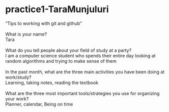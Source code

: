 # practice1-TaraMunjuluri
“Tips to working with git and github” <br />
<br />
What is your name?<br />
Tara<br />
<br />
What do you tell people about your field of study at a party?<br />
I am a computer science student who spends their entire day looking at random algorithms and trying to make sense of them<br />
<br />
In the past month, what are the three main activities you have been doing at work/study?<br />
Learning, taking notes, reading the textbook <br />
<br />
What are the three most important tools/strategies you use for organizing your work? <br />
Planner, calendar, Being on time
